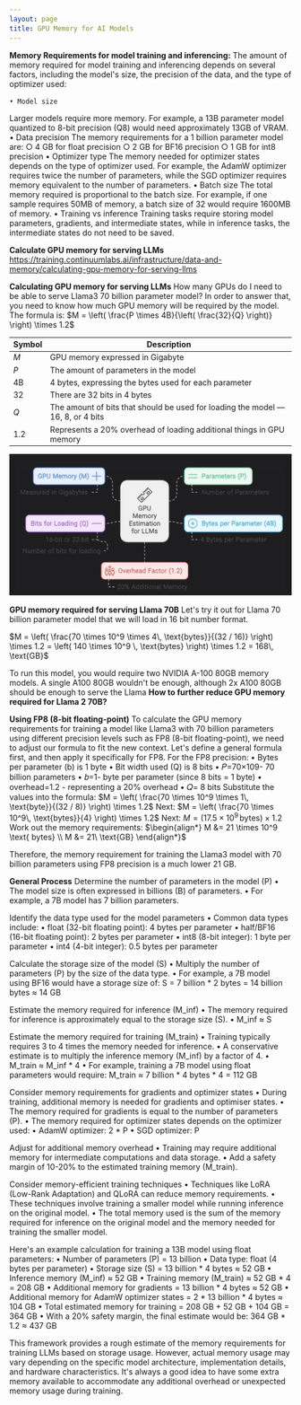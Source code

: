 ```yaml
---
layout: page
title: GPU Memory for AI Models
---
```


**Memory Requirements for model training and inferencing:**
The amount of memory required for model training and inferencing depends on several factors, including the model's size, the precision of the data, and the type of optimizer used: 
 
    • Model size
Larger models require more memory. For example, a 13B parameter model quantized to 8-bit precision (Q8) would need approximately 13GB of VRAM. 
    • Data precision
The memory requirements for a 1 billion parameter model are: 
        ○ 4 GB for float precision 
        ○ 2 GB for BF16 precision 
        ○ 1 GB for int8 precision 
    • Optimizer type
The memory needed for optimizer states depends on the type of optimizer used. For example, the AdamW optimizer requires twice the number of parameters, while the SGD optimizer requires memory equivalent to the number of parameters. 
    • Batch size
The total memory required is proportional to the batch size. For example, if one sample requires 50MB of memory, a batch size of 32 would require 1600MB of memory. 
    • Training vs inference
Training tasks require storing model parameters, gradients, and intermediate states, while in inference tasks, the intermediate states do not need to be saved. 
 
**Calculate GPU memory for serving LLMs**
https://training.continuumlabs.ai/infrastructure/data-and-memory/calculating-gpu-memory-for-serving-llms

**Calculating GPU memory for serving LLMs**
How many GPUs do I need to be able to serve Llama3 70 billion parameter model? 
In order to answer that, you need to know how much GPU memory will be required by the model. The formula is:
$M = \left( \frac{P \times 4B}{\left( \frac{32}{Q} \right)} \right) \times 1.2$

| Symbol | Description                                                                 |
|--------|-----------------------------------------------------------------------------|
| *M*    | GPU memory expressed in Gigabyte                                            |
| *P*    | The amount of parameters in the model                                       |
| 4B     | 4 bytes, expressing the bytes used for each parameter                       |
| 32     | There are 32 bits in 4 bytes                                                |
| *Q*    | The amount of bits that should be used for loading the model — 16, 8, or 4 bits |
| 1.2    | Represents a 20% overhead of loading additional things in GPU memory        |

![pic 1](/images/GPU-Memory-for-AI-Model-pic1.png "pic 1")

**GPU memory required for serving Llama 70B**
Let's try it out for Llama 70 billion parameter model that we will load in 16 bit number format. 

$M = \left( \frac{70 \times 10^9 \times 4\, \text{bytes}}{(32 / 16)} \right) \times 1.2 
= \left( 140 \times 10^9 \, \text{bytes} \right) \times 1.2 = 168\, \text{GB}$

To run this model, you would require two NVIDIA A-100 80GB memory models.
A single A100 80GB wouldn't be enough, although 2x A100 80GB should be enough to serve the Llama **How to further reduce GPU memory required for Llama 2 70B?**

**Using FP8 (8-bit floating-point)**
To calculate the GPU memory requirements for training a model like Llama3 with 70 billion parameters using different precision levels such as FP8 (8-bit floating-point), we need to adjust our formula to fit the new context. 
Let's define a general formula first, and then apply it specifically for FP8.
For the FP8 precision:
    • Bytes per parameter (b) is 1 byte
    • Bit width used (Q) is 8 bits
    • 𝑃=70×109- 70 billion parameters
    • 𝑏=1- byte per parameter (since 8 bits = 1 byte)
    • overhead=1.2 - representing a 20% overhead
    • 𝑄= 8 bits
Substitute the values into the formula:
$M = \left( \frac{70 \times 10^9 \times 1\, \text{byte}}{(32 / 8)} \right) \times 1.2$
Next:
$M = \left( \frac{70 \times 10^9\, \text{bytes}}{4} \right) \times 1.2$
Next:
$M = (17.5 \times 10^9 \, \text{bytes}) \times 1.2$
Work out the memory requirements:
$\begin{align*}
M &= 21 \times 10^9 \text{ bytes} \\
M &= 21\ \text{GB}
\end{align*}$

Therefore, the memory requirement for training the Llama3 model with 70 billion parameters using FP8 precision is a much lower 21 GB.

**General Process**
Determine the number of parameters in the model (P)
    • The model size is often expressed in billions (B) of parameters.
    • For example, a 7B model has 7 billion parameters.

Identify the data type used for the model parameters
    • Common data types include:
    • float (32-bit floating point): 4 bytes per parameter
    • half/BF16 (16-bit floating point): 2 bytes per parameter
    • int8 (8-bit integer): 1 byte per parameter
    • int4 (4-bit integer): 0.5 bytes per parameter

Calculate the storage size of the model (S)
    • Multiply the number of parameters (P) by the size of the data type.
    • For example, a 7B model using BF16 would have a storage size of: S = 7 billion * 2 bytes = 14 billion bytes ≈ 14 GB

Estimate the memory required for inference (M_inf)
    • The memory required for inference is approximately equal to the storage size (S).
    • M_inf ≈ S

Estimate the memory required for training (M_train)
    • Training typically requires 3 to 4 times the memory needed for inference.
    • A conservative estimate is to multiply the inference memory (M_inf) by a factor of 4.
    • M_train ≈ M_inf * 4
    • For example, training a 7B model using float parameters would require: M_train ≈ 7 billion * 4 bytes * 4 = 112 GB

Consider memory requirements for gradients and optimizer states
    • During training, additional memory is needed for gradients and optimiser states.
    • The memory required for gradients is equal to the number of parameters (P).
    • The memory required for optimizer states depends on the optimizer used:
    • AdamW optimizer: 2 * P
    • SGD optimizer: P

Adjust for additional memory overhead
    • Training may require additional memory for intermediate computations and data storage.
    • Add a safety margin of 10-20% to the estimated training memory (M_train).

Consider memory-efficient training techniques
    • Techniques like LoRA (Low-Rank Adaptation) and QLoRA can reduce memory requirements.
    • These techniques involve training a smaller model while running inference on the original model.
    • The total memory used is the sum of the memory required for inference on the original model and the memory needed for training the smaller model.

Here's an example calculation for training a 13B model using float parameters:
    • Number of parameters (P) = 13 billion
    • Data type: float (4 bytes per parameter)
    • Storage size (S) = 13 billion * 4 bytes ≈ 52 GB
    • Inference memory (M_inf) ≈ 52 GB
    • Training memory (M_train) ≈ 52 GB * 4 = 208 GB
    • Additional memory for gradients = 13 billion * 4 bytes ≈ 52 GB
    • Additional memory for AdamW optimizer states = 2 * 13 billion * 4 bytes ≈ 104 GB
    • Total estimated memory for training = 208 GB + 52 GB + 104 GB = 364 GB
    • With a 20% safety margin, the final estimate would be: 364 GB * 1.2 ≈ 437 GB

This framework provides a rough estimate of the memory requirements for training LLMs based on storage usage. However, actual memory usage may vary depending on the specific model architecture, implementation details, and hardware characteristics. It's always a good idea to have some extra memory available to accommodate any additional overhead or unexpected memory usage during training.


